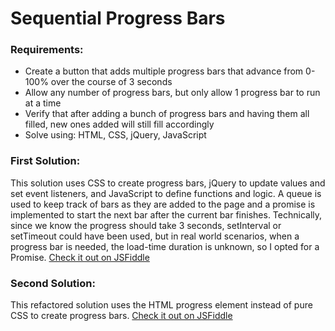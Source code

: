 # Sequential Progress Bars

### Requirements:

* Create a button that adds multiple progress bars that advance from 0-100% over the course of 3 seconds
* Allow any number of progress bars, but only allow 1 progress bar to run at a time
* Verify that after adding a bunch of progress bars and having them all filled, new ones added will still fill accordingly
* Solve using: HTML, CSS, jQuery, JavaScript

### First Solution:
This solution uses CSS to create progress bars, jQuery to update values and set event listeners, and JavaScript to define functions and logic. A queue is used to keep track of bars as they are added to the page and a promise is implemented to start the next bar after the current bar finishes. Technically, since we know the progress should take 3 seconds, setInterval or setTimeout could have been used, but in real world scenarios, when a progress bar is needed, the load-time duration is unknown, so I opted for a Promise. 
[Check it out on JSFiddle](https://jsfiddle.net/yvpnur6u/2/)


### Second Solution:
This refactored solution uses the HTML progress element instead of pure CSS to create progress bars.
[Check it out on JSFiddle](https://jsfiddle.net/yvpnur6u/4/)
